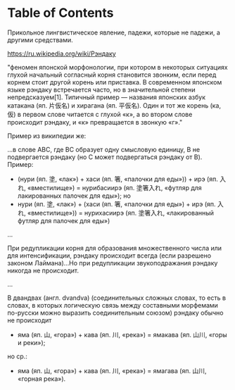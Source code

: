 
# Table of Contents



<div class="preview" id="org033345f">
<p>
Прикольное лингвистическое явление, падежи, которые не падежи, а другими средствами.
</p>

</div>

<https://ru.wikipedia.org/wiki/Рэндаку>

"феномен японской морфонологии, при котором в некоторых ситуациях глухой начальный согласный корня становится звонким, если перед корнем стоит другой корень или приставка. В современном японском языке рэндаку встречается часто, но в значительной степени непредсказуем[1]. Типичный пример — названия японских азбук катакана (яп. 片仮名) и хирагана (яп. 平仮名). Один и тот же корень (ка, 仮) в первом слове читается с глухой «к», а во втором слове происходит рэндаку, и «к» превращается в звонкую «г»."

Пример из википедии же:

&#x2026;в слове ABC, где BC образует одну смысловую единицу, B не подвергается рэндаку (но C может подвергаться рэндаку от B). Пример:

-   (нури (яп. 塗, «лак») + хаси (яп. 箸, «палочки для еды»)) + ирэ (яп. 入れ, «вместилище») = нурибасиирэ (яп. 塗箸入れ, «футляр для лакированных палочек для еды»); но
-   нури (яп. 塗, «лак») + (хаси (яп. 箸, «палочки для еды») + ирэ (яп. 入れ, «вместилище»)) = нурихасиирэ (яп. 塗箸入れ, «лакированный футляр для палочек для еды»)

&#x2026;

При редупликации корня для образования множественного числа или для интенсификации, рэндаку происходит всегда (если разрешено законом Лаймана)&#x2026;Но при редупликации звукоподражания рэндаку никогда не происходит.

&#x2026;

В двандвах (англ. dvandva) (соединительных сложных словах, то есть в словах, в которых логическую связь между составными морфемами по-русски можно выразить соединительным союзом) рэндаку обычно не происходит

-   яма (яп. 山, «гора») + кава (яп. 川, «река») = ямакава (яп. 山川, «горы и реки»);

но ср.:

-   яма (яп. 山, «гора») + кава (яп. 川, «река») = ямагава (яп. 山川, «горная река»).


